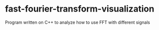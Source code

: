 # fast-fourier-transform-visualization

Program written on C++ to analyze how to use FFT with different signals